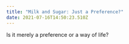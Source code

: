 ```yaml
---
title: "Milk and Sugar: Just a Preference?"
date: 2021-07-16T14:50:23.510Z
---
```

Is it merely a preference or a way of life?